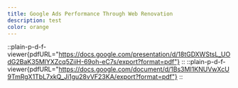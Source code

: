 ```yaml
---
title: Google Ads Performance Through Web Renovation
description: test
color: orange
---
```

::plain-p-d-f-viewer{pdfURL="https://docs.google.com/presentation/d/18tGDXWStsL_UOdG2BaK35MlYXZcq5ZiiH-69oh-eC7s/export?format=pdf"}
::
::plain-p-d-f-viewer{pdfURL="https://docs.google.com/document/d/1Bs3MI1KNUVwXcU9TmRgX1TbL7xkQ_Ji1gu28vVF23KA/export?format=pdf"}
::